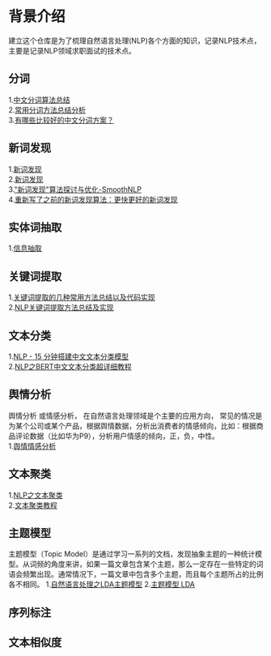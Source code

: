 # 背景介绍
 建立这个仓库是为了梳理自然语言处理(NLP)各个方面的知识，记录NLP技术点，主要是记录NLP领域求职面试的技术点。

## 分词
1.[中文分词算法总结](https://blog.csdn.net/mandagod/article/details/97106717)  
2.[常用分词方法总结分析](https://blog.csdn.net/cuixianpeng/article/details/43234235?utm_medium=distribute.pc_relevant.none-task-blog-BlogCommendFromBaidu-5.control&depth_1-utm_source=distribute.pc_relevant.none-task-blog-BlogCommendFromBaidu-5.control)  
3.[有哪些比较好的中文分词方案？](https://www.zhihu.com/question/19578687/answer/828011367)  

## 新词发现
1.[新词发现](https://zhuanlan.zhihu.com/p/28095072)  
2.[新词发现](https://blog.csdn.net/weixin_43378396/article/details/103848628)  
3.["新词发现"算法探讨与优化-SmoothNLP](https://zhuanlan.zhihu.com/p/80385615)  
4.[重新写了之前的新词发现算法：更快更好的新词发现](https://spaces.ac.cn/archives/6920)  

## 实体词抽取
1.[信息抽取](https://blog.csdn.net/qq_27590277/article/details/106263861)

## 关键词提取
1.[关键词提取的几种常用方法总结以及代码实现](https://www.cnblogs.com/enhaofrank/p/13972754.html)  
2.[NLP关键词提取方法总结及实现](https://blog.csdn.net/asialee_bird/article/details/96454544)

## 文本分类
1.[NLP - 15 分钟搭建中文文本分类模型](https://eliyar.biz/nlp_chinese_text_classification_in_15mins/)  
2.[NLP之BERT中文文本分类超详细教程](https://blog.csdn.net/qq_20989105/article/details/89492442)  

## 舆情分析
舆情分析 或情感分析， 在自然语言处理领域是个主要的应用方向， 常见的情况是为某个公司或某个产品，根据舆情数据，分析出消费者的情感倾向，比如：根据商品评论数据（比如华为P9），分析用户情感的倾向，正，负，中性。  
1.[舆情情感分析](https://www.cnblogs.com/enhaofrank/p/14001021.html)  

## 文本聚类
1.[NLP之文本聚类](https://www.jianshu.com/p/68a6b32913eb?from=singlemessage)  
2.[文本聚类教程](https://blog.csdn.net/xiaoxik/article/details/78742308)



## 主题模型  
主题模型（Topic Model）是通过学习一系列的文档，发现抽象主题的一种统计模型。从词频的角度来讲，如果一篇文章包含某个主题，那么一定存在一些特定的词语会频繁出现。通常情况下，一篇文章中包含多个主题，而且每个主题所占的比例各不相同。
1.[自然语言处理之LDA主题模型](https://my.oschina.net/u/4589342/blog/4614385)
2.[主题模型 LDA](https://zhuanlan.zhihu.com/p/76636216)



## 序列标注


## 文本相似度
